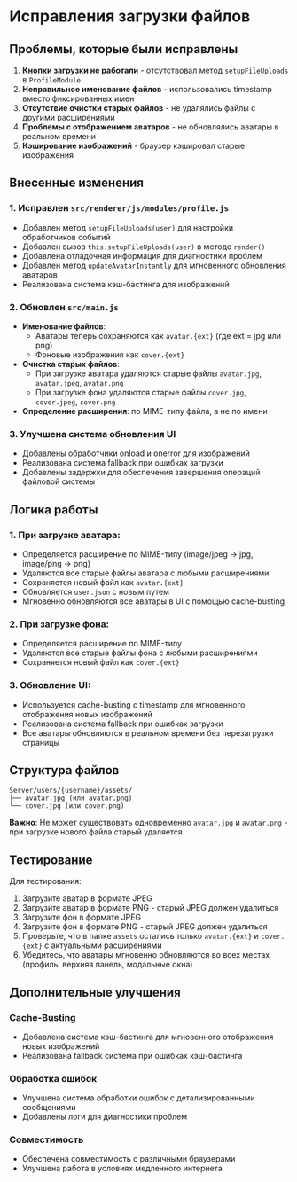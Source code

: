 # Исправления загрузки файлов

## Проблемы, которые были исправлены

1. **Кнопки загрузки не работали** - отсутствовал метод `setupFileUploads` в `ProfileModule`
2. **Неправильное именование файлов** - использовались timestamp вместо фиксированных имен
3. **Отсутствие очистки старых файлов** - не удалялись файлы с другими расширениями
4. **Проблемы с отображением аватаров** - не обновлялись аватары в реальном времени
5. **Кэширование изображений** - браузер кэшировал старые изображения

## Внесенные изменения

### 1. Исправлен `src/renderer/js/modules/profile.js`
- Добавлен метод `setupFileUploads(user)` для настройки обработчиков событий
- Добавлен вызов `this.setupFileUploads(user)` в методе `render()`
- Добавлена отладочная информация для диагностики проблем
- Добавлен метод `updateAvatarInstantly` для мгновенного обновления аватаров
- Реализована система кэш-бастинга для изображений

### 2. Обновлен `src/main.js`
- **Именование файлов**: 
  - Аватары теперь сохраняются как `avatar.{ext}` (где ext = jpg или png)
  - Фоновые изображения как `cover.{ext}`
- **Очистка старых файлов**:
  - При загрузке аватара удаляются старые файлы `avatar.jpg`, `avatar.jpeg`, `avatar.png`
  - При загрузке фона удаляются старые файлы `cover.jpg`, `cover.jpeg`, `cover.png`
- **Определение расширения**: по MIME-типу файла, а не по имени

### 3. Улучшена система обновления UI
- Добавлены обработчики onload и onerror для изображений
- Реализована система fallback при ошибках загрузки
- Добавлены задержки для обеспечения завершения операций файловой системы

## Логика работы

### 1. При загрузке аватара:
- Определяется расширение по MIME-типу (image/jpeg → jpg, image/png → png)
- Удаляются все старые файлы аватара с любыми расширениями
- Сохраняется новый файл как `avatar.{ext}`
- Обновляется `user.json` с новым путем
- Мгновенно обновляются все аватары в UI с помощью cache-busting

### 2. При загрузке фона:
- Определяется расширение по MIME-типу
- Удаляются все старые файлы фона с любыми расширениями
- Сохраняется новый файл как `cover.{ext}`

### 3. Обновление UI:
- Используется cache-busting с timestamp для мгновенного отображения новых изображений
- Реализована система fallback при ошибках загрузки
- Все аватары обновляются в реальном времени без перезагрузки страницы

## Структура файлов

```
Server/users/{username}/assets/
├── avatar.jpg (или avatar.png)
└── cover.jpg (или cover.png)
```

**Важно**: Не может существовать одновременно `avatar.jpg` и `avatar.png` - при загрузке нового файла старый удаляется.

## Тестирование

Для тестирования:
1. Загрузите аватар в формате JPEG
2. Загрузите аватар в формате PNG - старый JPEG должен удалиться
3. Загрузите фон в формате JPEG
4. Загрузите фон в формате PNG - старый JPEG должен удалиться
5. Проверьте, что в папке `assets` остались только `avatar.{ext}` и `cover.{ext}` с актуальными расширениями
6. Убедитесь, что аватары мгновенно обновляются во всех местах (профиль, верхняя панель, модальные окна)

## Дополнительные улучшения

### Cache-Busting
- Добавлена система кэш-бастинга для мгновенного отображения новых изображений
- Реализована fallback система при ошибках кэш-бастинга

### Обработка ошибок
- Улучшена система обработки ошибок с детализированными сообщениями
- Добавлены логи для диагностики проблем

### Совместимость
- Обеспечена совместимость с различными браузерами
- Улучшена работа в условиях медленного интернета